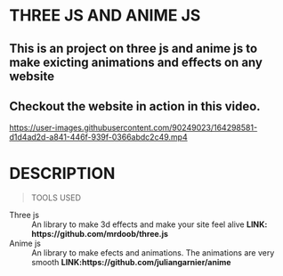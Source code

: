 <h1>THREE JS AND ANIME JS</h1>
<h2>This is an project on three js and anime js to make exicting animations and effects on any website</h2>

## Checkout the website in action in this video.

https://user-images.githubusercontent.com/90249023/164298581-d1d4ad2d-a841-446f-939f-0366abdc2c49.mp4
<h1>DESCRIPTION</h1>
<blockquote>TOOLS USED</blockquote>
  <dl>
  <dt>Three js</dt>
  <dd>An library to make 3d effects and make your site feel alive <strong>LINK: https://github.com/mrdoob/three.js </strong></dd>
  <dt>Anime js</dt>
  <dd>An library to make efects and animations. The animations are very smooth <strong>LINK:https://github.com/juliangarnier/anime
</dd>
  </dl>
  
